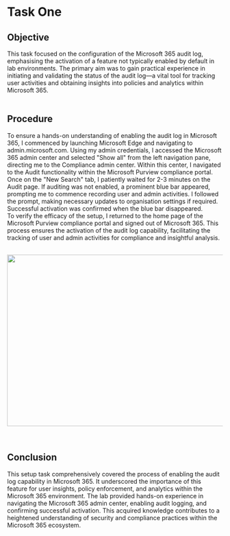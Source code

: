 # Task One

<h2>Objective</h2>

This task focused on the configuration of the Microsoft 365 audit log, emphasising the activation of a feature not typically enabled by default in lab environments. The primary aim was to gain practical experience in initiating and validating the status of the audit log—a vital tool for tracking user activities and obtaining insights into policies and analytics within Microsoft 365.
<br/>
<br/>

<h2>Procedure</h2> 

To ensure a hands-on understanding of enabling the audit log in Microsoft 365, I commenced by launching Microsoft Edge and navigating to admin.microsoft.com. Using my admin credentials, I accessed the Microsoft 365 admin center and selected "Show all" from the left navigation pane, directing me to the Compliance admin center. Within this center, I navigated to the Audit functionality within the Microsoft Purview compliance portal. <br/>
Once on the "New Search" tab, I patiently waited for 2-3 minutes on the Audit page. If auditing was not enabled, a prominent blue bar appeared, prompting me to commence recording user and admin activities. I followed the prompt, making necessary updates to organisation settings if required. Successful activation was confirmed when the blue bar disappeared. <br/>
To verify the efficacy of the setup, I returned to the home page of the Microsoft Purview compliance portal and signed out of Microsoft 365. This process ensures the activation of the audit log capability, facilitating the tracking of user and admin activities for compliance and insightful analysis.
<br/>
<br/>

<p align="center">
<img src="https://i.imgur.com/tEwHrKZ.png" width="600" height="400">
<br />
<p align="left"><br />
 
<h2>Conclusion</h2>
This setup task comprehensively covered the process of enabling the audit log capability in Microsoft 365. It underscored the importance of this feature for user insights, policy enforcement, and analytics within the Microsoft 365 environment. The lab provided hands-on experience in navigating the Microsoft 365 admin center, enabling audit logging, and confirming successful activation. This acquired knowledge contributes to a heightened understanding of security and compliance practices within the Microsoft 365 ecosystem.

<br/>
<br/>
